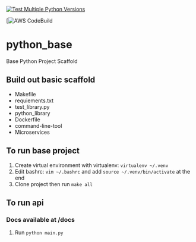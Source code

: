 [![Test Multiple Python Versions](https://github.com/rudiheydra/python_base/actions/workflows/main.yml/badge.svg?branch=test_devopslib)](https://github.com/rudiheydra/python_base/actions/workflows/main.yml)

[![AWS CodeBuild](https://codebuild.us-east-1.amazonaws.com/badges?uuid=eyJlbmNyeXB0ZWREYXRhIjoiM3VxSlpYbEpaL1YwcE9YeUNnNXp5eXRpaHZRYTQrYVBFYmtuNVpOTzdWQlVXZkd4Rkc4OUR1OU1xMDR0YUJZN0cwNTNNckxvdVIzMnVCQ2RYbCtHbWpFPSIsIml2UGFyYW1ldGVyU3BlYyI6IjFMM0ZpMXRpYUdqaDBDSFoiLCJtYXRlcmlhbFNldFNlcmlhbCI6MX0%3D&branch=main)




# python_base
Base Python Project Scaffold

## Build out basic scaffold
* Makefile
* requiements.txt
* test_library.py
* python_library
* Dockerfile
* command-line-tool
* Microservices

## To run base project
1. Create virtual environment with virtualenv: `virtualenv ~/.venv`
2. Edit bashrc: `vim ~/.bashrc` and add `source ~/.venv/bin/activate` at the end
3. Clone project then run `make all`

## To run api
### Docs available at /docs
1. Run `python main.py`


